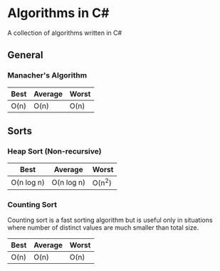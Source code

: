 # Algorithms in C#
A collection of algorithms written in C#

## General


### Manacher's Algorithm
|Best|Average|Worst|
|---|---|---|
|O(n)|O(n)|O(n)|

## Sorts

### Heap Sort (Non-recursive)

|Best|Average|Worst|
|---|---|---|
|O(n log n)|O(n log n)|O(n<sup>2</sup>)|

### Counting Sort
Counting sort is a fast sorting algorithm but is useful only in situations where number of distinct values are much smaller than total size.

|Best|Average|Worst|
|---|---|---|
|O(n)|O(n)|O(n)|